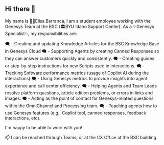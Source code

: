 ## Hi there 👋

My name is 👩‍🎓Elisa Barranca, I am a student employee working with the Genesys Team at the BSC (🏛️BYU Idaho Support Center).
As a ✨Genesys Specialist✨, my responsibilities are:

:left_speech_bubble:	 - Creating and updating Knowledge Articles for the BSC Knowledge Base in Genesys Cloud 
:left_speech_bubble:	 - Supporting Agents by creating Canned Responses so they can answer customers quickly and consistently.
:left_speech_bubble:	 - Creating guides or step-by-step instructions for new Scripts used in interactions.
:left_speech_bubble:	 - Tracking Software performance metrics (usage of Copilot AI during the interactions) 
:left_speech_bubble:	 - Using Genesys metrics to provide insights into agent experience and call center efficiency.
:left_speech_bubble:	 - Helping Agents and Team Leads resolve platform questions, article edition problems, or errors in links and images.
:left_speech_bubble:	 - Acting as the point of contact for Genesys-related questions within the OmniChannel and Processing team.
:left_speech_bubble:	 - Teaching agents how to use Genesys features (e.g., Copilot tool, canned responses, feedback interactions, etc).

I'm happy to be able to work with you!

📫 I can be reached through Teams, or at the CX Office at the BSC building.
